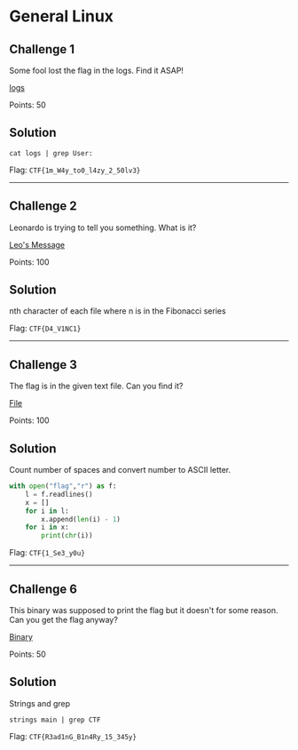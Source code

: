 General Linux
=============

Challenge 1
-----------

Some fool lost the flag in the logs. Find it ASAP!

[logs](Files/logs)

Points: 50

Solution
--------

`cat logs | grep User:`

Flag: `CTF{1m_W4y_to0_l4zy_2_50lv3}`

---

Challenge 2
-----------

Leonardo is trying to tell you something. What is it?

[Leo's Message](Files/Leo's_message.tar.gz)

Points: 100

Solution
--------

nth character of each file where n is in the Fibonacci series

Flag: `CTF{D4_V1NC1}`

---

Challenge 3
-----------

The flag is in the given text file. Can you find it?

[File](Files/spaces)

Points: 100

Solution
--------

Count number of spaces and convert number to ASCII letter.

```python
with open("flag","r") as f:
    l = f.readlines()
    x = []
    for i in l:
        x.append(len(i) - 1)
    for i in x:
        print(chr(i))
```

Flag: `CTF{1_Se3_y0u}`

---

Challenge 6
-----------

This binary was supposed to print the flag but it doesn't for some reason. Can you get the flag anyway?

[Binary](Files/main)

Points: 50

Solution
--------

Strings and grep

`strings main | grep CTF`

Flag: `CTF{R3ad1nG_B1n4Ry_15_345y}`
